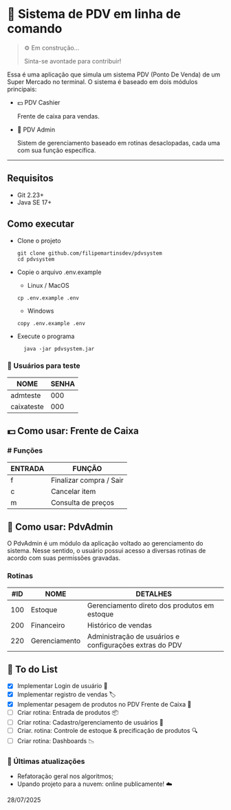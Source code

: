 # 🛒 Sistema de PDV em linha de comando
> ⚙️ Em construção...
>
> Sinta-se avontade para contribuir!


Essa é uma aplicação que simula um sistema PDV (Ponto De Venda) de um Super Mercado no terminal.
O sistema é baseado em dois módulos principais:

- 💵 PDV Cashier

  Frente de caixa para vendas.

- 💼 PDV Admin

  Sistem de gerenciamento baseado em rotinas desaclopadas, cada uma com sua função específica.

<hr>

## Requisitos
- Git 2.23+
- Java SE 17+

## Como executar
- Clone o projeto
    ```
    git clone github.com/filipemartinsdev/pdvsystem
    cd pdvsystem
    ``` 
- Copie o arquivo .env.example
    - Linux / MacOS
    ```
    cp .env.example .env
    ```
  
    - Windows
    ```
    copy .env.example .env
    ```
- Execute o programa
  ```
    java -jar pdvsystem.jar
  ```

### 👤 Usuários para teste

| NOME        | SENHA     |
|-------------|-----------|
| admteste    | 000       |
| caixateste  | 000       |

## 💵 Como usar: Frente de Caixa

### # Funções
| ENTRADA | FUNÇÃO                  |
|---------|-------------------------|
| f       | Finalizar compra / Sair |
| c       | Cancelar item           |
| m       | Consulta de preços      |


## 💼 Como usar: PdvAdmin
O PdvAdmin é um módulo da aplicação voltado ao gerenciamento do sistema. Nesse sentido, o usuário possui acesso a diversas rotinas de acordo com suas permissões gravadas.


### Rotinas

| #ID        | NOME    | DETALHES |
|-----------|---------|----------|
| 100       | Estoque | Gerenciamento direto dos produtos em estoque |
| 200       | Financeiro | Histórico de vendas |
| 220       | Gerenciamento | Administração de usuários e configurações extras do PDV |




## 📝 To do List
- [x] Implementar Login de usuário 🔐
- [x] Implementar registro de vendas 🏷️️
- [x] Implementar pesagem de produtos no PDV Frente de Caixa 🧮
- [ ] Criar rotina: Entrada de produtos 📦
- [ ] Criar rotina: Cadastro/gerenciamento de usuários 👥
- [ ] Criar. rotina: Controle de estoque & precificação de produtos 🔍
- [ ] Criar rotina: Dashboards 📉

### 🚀 Últimas atualizações
- Refatoração geral nos algoritmos;
- Upando projeto para a nuvem: online publicamente! ☁️

28/07/2025